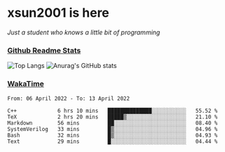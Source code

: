 # xsun2001 is here

*Just a student who knows a little bit of programming*

### [Github Readme Stats](https://github.com/anuraghazra/github-readme-stats)

![Top Langs](https://github-readme-stats.vercel.app/api/top-langs/?username=xsun2001&layout=compact&theme=radical) ![Anurag's GitHub stats](https://github-readme-stats.vercel.app/api?username=xsun2001&show_icons=true&theme=radical)

### [WakaTime](https://wakatime.com)

<!--START_SECTION:waka-->

```text
From: 06 April 2022 - To: 13 April 2022

C++             6 hrs 10 mins   ██████████████░░░░░░░░░░░   55.52 %
TeX             2 hrs 20 mins   █████▒░░░░░░░░░░░░░░░░░░░   21.10 %
Markdown        56 mins         ██░░░░░░░░░░░░░░░░░░░░░░░   08.40 %
SystemVerilog   33 mins         █▒░░░░░░░░░░░░░░░░░░░░░░░   04.96 %
Bash            32 mins         █▒░░░░░░░░░░░░░░░░░░░░░░░   04.93 %
Text            29 mins         █░░░░░░░░░░░░░░░░░░░░░░░░   04.44 %
```

<!--END_SECTION:waka-->
